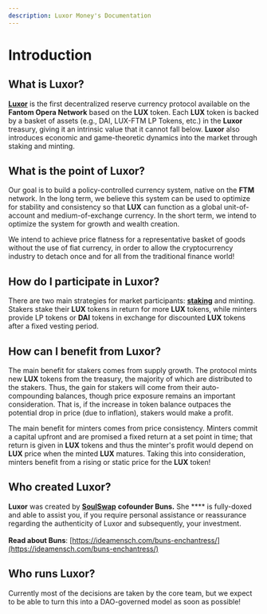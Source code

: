 ```yaml
---
description: Luxor Money's Documentation
---
```


# Introduction

## What is Luxor?

[**Luxor**](https://luxor.money) is the first decentralized reserve currency protocol available on the **Fantom Opera Network** based on the **LUX** token. Each **LUX** token is backed by a basket of assets (e.g., DAI, LUX-FTM LP Tokens, etc.) in the **Luxor** treasury, giving it an intrinsic value that it cannot fall below. **Luxor** also introduces economic and game-theoretic dynamics into the market through staking and minting.

## What is the point of **Luxor**?

Our goal is to build a policy-controlled currency system, native on the **FTM** network. In the long term, we believe this system can be used to optimize for stability and consistency so that **LUX** can function as a global unit-of-account and medium-of-exchange currency. In the short term, we intend to optimize the system for growth and wealth creation.

We intend to achieve price flatness for a representative basket of goods without the use of fiat currency, in order to allow the cryptocurrency industry to detach once and for all from the traditional finance world!

## How do I participate in Luxor? <a href="#how-do-i-participate-in-olympus" id="how-do-i-participate-in-olympus"></a>

There are two main strategies for market participants: [**staking**](https://app.luxor.money/stake) and minting. Stakers stake their **LUX** tokens in return for more **LUX** tokens, while minters provide LP tokens or **DAI** tokens in exchange for discounted **LUX** tokens after a fixed vesting period.

## How can I benefit from Luxor? <a href="#how-can-i-benefit-from-olympus" id="how-can-i-benefit-from-olympus"></a>

The main benefit for stakers comes from supply growth. The protocol mints new **LUX** tokens from the treasury, the majority of which are distributed to the stakers. Thus, the gain for stakers will come from their auto-compounding balances, though price exposure remains an important consideration. That is, if the increase in token balance outpaces the potential drop in price (due to inflation), stakers would make a profit.

The main benefit for minters comes from price consistency. Minters commit a capital upfront and are promised a fixed return at a set point in time; that return is given in **LUX** tokens and thus the minter's profit would depend on **LUX** price when the minted **LUX** matures. Taking this into consideration, minters benefit from a rising or static price for the **LUX** token!

## Who created Luxor? <a href="#who-created-olympus" id="who-created-olympus"></a>

**Luxor** was created by [**SoulSwap**](https://exchange.soulswap.finance) **cofounder Buns.** She **** is fully-doxed and able to assist you, if you require personal assistance or reassurance regarding the authenticity of Luxor and subsequently, your investment. \
\
**Read about Buns**: [https://ideamensch.com/buns-enchantress/](https://ideamensch.com/buns-enchantress/)

## Who runs Luxor? <a href="#who-runs-olympus" id="who-runs-olympus"></a>

Currently most of the decisions are taken by the core team, but we expect to be able to turn this into a DAO-governed model as soon as possible!
